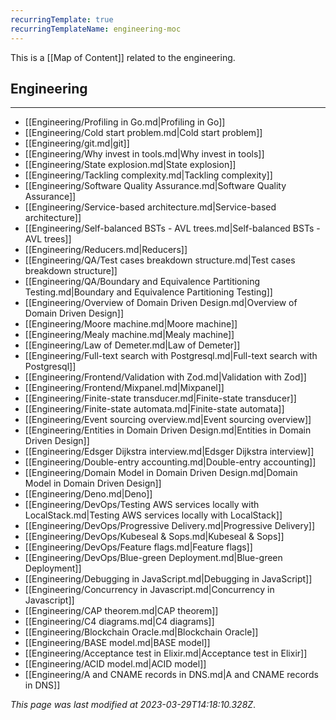 ```yaml
---
recurringTemplate: true
recurringTemplateName: engineering-moc
---
```


This is a [[Map of Content]] related to the engineering.

## Engineering
---
- [[Engineering/Profiling in Go.md|Profiling in Go]]
- [[Engineering/Cold start problem.md|Cold start problem]]
- [[Engineering/git.md|git]]
- [[Engineering/Why invest in tools.md|Why invest in tools]]
- [[Engineering/State explosion.md|State explosion]]
- [[Engineering/Tackling complexity.md|Tackling complexity]]
- [[Engineering/Software Quality Assurance.md|Software Quality Assurance]]
- [[Engineering/Service-based architecture.md|Service-based architecture]]
- [[Engineering/Self-balanced BSTs - AVL trees.md|Self-balanced BSTs - AVL trees]]
- [[Engineering/Reducers.md|Reducers]]
- [[Engineering/QA/Test cases breakdown structure.md|Test cases breakdown structure]]
- [[Engineering/QA/Boundary and Equivalence Partitioning Testing.md|Boundary and Equivalence Partitioning Testing]]
- [[Engineering/Overview of Domain Driven Design.md|Overview of Domain Driven Design]]
- [[Engineering/Moore machine.md|Moore machine]]
- [[Engineering/Mealy machine.md|Mealy machine]]
- [[Engineering/Law of Demeter.md|Law of Demeter]]
- [[Engineering/Full-text search with Postgresql.md|Full-text search with Postgresql]]
- [[Engineering/Frontend/Validation with Zod.md|Validation with Zod]]
- [[Engineering/Frontend/Mixpanel.md|Mixpanel]]
- [[Engineering/Finite-state transducer.md|Finite-state transducer]]
- [[Engineering/Finite-state automata.md|Finite-state automata]]
- [[Engineering/Event sourcing overview.md|Event sourcing overview]]
- [[Engineering/Entities in Domain Driven Design.md|Entities in Domain Driven Design]]
- [[Engineering/Edsger Dijkstra interview.md|Edsger Dijkstra interview]]
- [[Engineering/Double-entry accounting.md|Double-entry accounting]]
- [[Engineering/Domain Model in Domain Driven Design.md|Domain Model in Domain Driven Design]]
- [[Engineering/Deno.md|Deno]]
- [[Engineering/DevOps/Testing AWS services locally with LocalStack.md|Testing AWS services locally with LocalStack]]
- [[Engineering/DevOps/Progressive Delivery.md|Progressive Delivery]]
- [[Engineering/DevOps/Kubeseal & Sops.md|Kubeseal & Sops]]
- [[Engineering/DevOps/Feature flags.md|Feature flags]]
- [[Engineering/DevOps/Blue-green Deployment.md|Blue-green Deployment]]
- [[Engineering/Debugging in JavaScript.md|Debugging in JavaScript]]
- [[Engineering/Concurrency in Javascript.md|Concurrency in Javascript]]
- [[Engineering/CAP theorem.md|CAP theorem]]
- [[Engineering/C4 diagrams.md|C4 diagrams]]
- [[Engineering/Blockchain Oracle.md|Blockchain Oracle]]
- [[Engineering/BASE model.md|BASE model]]
- [[Engineering/Acceptance test in Elixir.md|Acceptance test in Elixir]]
- [[Engineering/ACID model.md|ACID model]]
- [[Engineering/A and CNAME records in DNS.md|A and CNAME records in DNS]]


*This page was last modified at 2023-03-29T14:18:10.328Z*.
